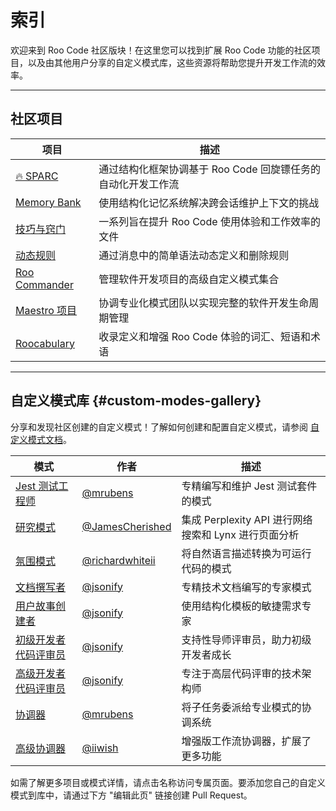 # 索引

欢迎来到 Roo Code 社区版块！在这里您可以找到扩展 Roo Code 功能的社区项目，以及由其他用户分享的自定义模式库，这些资源将帮助您提升开发工作流的效率。

---

## 社区项目

| 项目 | 描述 |
|---------|-------------|
| [🔥 SPARC](/community/sparc) | 通过结构化框架协调基于 Roo Code 回旋镖任务的自动化开发工作流 |
| [Memory Bank](/community/memory-bank) | 使用结构化记忆系统解决跨会话维护上下文的挑战 |
| [技巧与窍门](/community/tips-and-tricks) | 一系列旨在提升 Roo Code 使用体验和工作效率的文件 |
| [动态规则](/community/dynamic-rules) | 通过消息中的简单语法动态定义和删除规则 |
| [Roo Commander](/community/roo-commander) | 管理软件开发项目的高级自定义模式集合 |
| [Maestro 项目](/community/maestro) | 协调专业化模式团队以实现完整的软件开发生命周期管理 |
| [Roocabulary](/community/roocabulary) | 收录定义和增强 Roo Code 体验的词汇、短语和术语 |

---

## 自定义模式库 {#custom-modes-gallery}

分享和发现社区创建的自定义模式！了解如何创建和配置自定义模式，请参阅 [自定义模式文档](/features/custom-modes)。

| 模式 | 作者 | 描述 |
|------|--------|-------------|
| [Jest 测试工程师](/community/custom-modes/jest-test-engineer) | [@mrubens](https://github.com/mrubens) | 专精编写和维护 Jest 测试套件的模式 |
| [研究模式](/community/custom-modes/research-mode) | [@JamesCherished](https://github.com/James-Cherished-Inc/) | 集成 Perplexity API 进行网络搜索和 Lynx 进行页面分析 |
| [氛围模式](/community/custom-modes/vibe-mode) | [@richardwhiteii](https://github.com/richardwhiteii) | 将自然语言描述转换为可运行代码的模式 |
| [文档撰写者](/community/custom-modes/documentation-writer) | [@jsonify](https://github.com/jsonify) | 专精技术文档编写的专家模式 |
| [用户故事创建者](/community/custom-modes/user-story-creator) | [@jsonify](https://github.com/jsonify) | 使用结构化模板的敏捷需求专家 |
| [初级开发者代码评审员](/community/custom-modes/junior-developer-code-reviewer) | [@jsonify](https://github.com/jsonify) | 支持性导师评审员，助力初级开发者成长 |
| [高级开发者代码评审员](/community/custom-modes/senior-developer-code-reviewer) | [@jsonify](https://github.com/jsonify) | 专注于高层代码评审的技术架构师 |
| [协调器](/community/custom-modes/orchestrator) | [@mrubens](https://github.com/mrubens) | 将子任务委派给专业模式的协调系统 |
| [高级协调器](/community/custom-modes/advanced-orchestrator) | [@iiwish](https://github.com/iiwish) | 增强版工作流协调器，扩展了更多功能 |

如需了解更多项目或模式详情，请点击名称访问专属页面。要添加您自己的自定义模式到库中，请通过下方 "编辑此页" 链接创建 Pull Request。